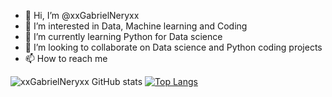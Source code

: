 
- 👋 Hi, I’m @xxGabrielNeryxx
- 👀 I’m interested in Data, Machine learning and Coding
- 🌱 I’m currently learning Python for Data science
- 💞️ I’m looking to collaborate on Data science and Python coding projects
- 📫 How to reach me 


![xxGabrielNeryxx GitHub stats](https://github-readme-stats.vercel.app/api?username=xxGabrielNeryxx&show_icons=true&theme=dracula)
[![Top Langs](https://github-readme-stats.vercel.app/api/top-langs/?username=xxGabrielNeryxx)](https://github.com/xxGabrielNeryxx/github-readme-stats&theme=dracula)
